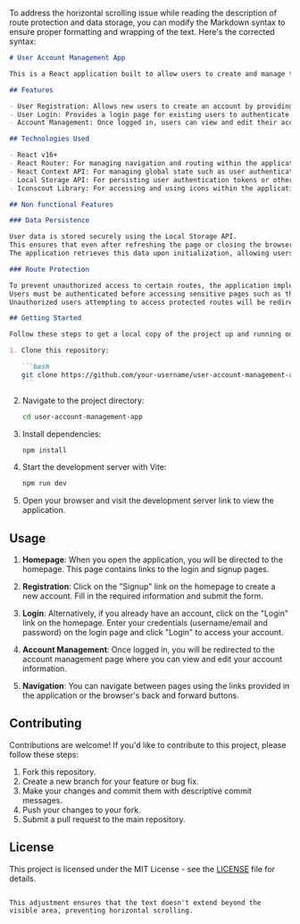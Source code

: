 To address the horizontal scrolling issue while reading the description of route protection and data storage, you can modify the Markdown syntax to ensure proper formatting and wrapping of the text. Here's the corrected syntax:

````markdown
# User Account Management App

This is a React application built to allow users to create and manage their accounts. It provides functionality for user registration, login, and account information management.

## Features

- User Registration: Allows new users to create an account by providing necessary information such as username, email, and password.
- User Login: Provides a login page for existing users to authenticate themselves and access their accounts.
- Account Management: Once logged in, users can view and edit their account information, such as username, email, and password.

## Technologies Used

- React v16+
- React Router: For managing navigation and routing within the application.
- React Context API: For managing global state such as user authentication status.
- Local Storage API: For persisting user authentication tokens or other necessary data locally in the browser.
- Iconscout Library: For accessing and using icons within the application for better visual representation.

## Non functional Features

### Data Persistence

User data is stored securely using the Local Storage API.
This ensures that even after refreshing the page or closing the browser, the user's account data remains saved locally.
The application retrieves this data upon initialization, allowing users to seamlessly continue their sessions without losing any information.

### Route Protection

To prevent unauthorized access to certain routes, the application implements route protection.
Users must be authenticated before accessing sensitive pages such as the account management page.
Unauthorized users attempting to access protected routes will be redirected to the home page.

## Getting Started

Follow these steps to get a local copy of the project up and running on your machine:

1. Clone this repository:

   ```bash
   git clone https://github.com/your-username/user-account-management-app.git
   ```
````

2. Navigate to the project directory:

   ```bash
   cd user-account-management-app
   ```

3. Install dependencies:

   ```bash
   npm install
   ```

4. Start the development server with Vite:

   ```bash
   npm run dev
   ```

5. Open your browser and visit the development server link to view the application.

## Usage

1. **Homepage**: When you open the application, you will be directed to the homepage. This page contains links to the login and signup pages.

2. **Registration**: Click on the "Signup" link on the homepage to create a new account. Fill in the required information and submit the form.

3. **Login**: Alternatively, if you already have an account, click on the "Login" link on the homepage. Enter your credentials (username/email and password) on the login page and click "Login" to access your account.

4. **Account Management**: Once logged in, you will be redirected to the account management page where you can view and edit your account information.

5. **Navigation**: You can navigate between pages using the links provided in the application or the browser's back and forward buttons.

## Contributing

Contributions are welcome! If you'd like to contribute to this project, please follow these steps:

1. Fork this repository.
2. Create a new branch for your feature or bug fix.
3. Make your changes and commit them with descriptive commit messages.
4. Push your changes to your fork.
5. Submit a pull request to the main repository.

## License

This project is licensed under the MIT License - see the [LICENSE](LICENSE) file for details.

```

This adjustment ensures that the text doesn't extend beyond the visible area, preventing horizontal scrolling.
```
